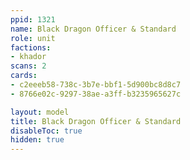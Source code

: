 ```yaml
---
ppid: 1321
name: Black Dragon Officer & Standard
role: unit
factions:
- khador
scans: 2
cards:
- c2eeeb58-738c-3b7e-bbf1-5d900bc8d8c7
- 8766e02c-9297-38ae-a3ff-b3235965627c

layout: model
title: Black Dragon Officer & Standard
disableToc: true
hidden: true
---
```

